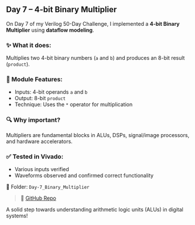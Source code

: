 ## Day 7 – 4-bit Binary Multiplier

On Day 7 of my Verilog 50-Day Challenge, I implemented a **4-bit Binary Multiplier** using **dataflow modeling**.

### ✨ What it does:
Multiplies two 4-bit binary numbers (`a` and `b`) and produces an 8-bit result (`product`).

### 🔧 Module Features:
- Inputs: 4-bit operands `a` and `b`
- Output: 8-bit `product`
- Technique: Uses the `*` operator for multiplication

### 🔍 Why important?
Multipliers are fundamental blocks in ALUs, DSPs, signal/image processors, and hardware accelerators.

### ✅ Tested in Vivado:
- Various inputs verified
- Waveforms observed and confirmed correct functionality

📁 Folder: `Day-7_Binary_Multiplier`
> 🔗 [GitHub Repo](https://github.com/dedeep-vlsi-fe-engg/verilog-50day-challenge.git)

A solid step towards understanding arithmetic logic units (ALUs) in digital systems!
